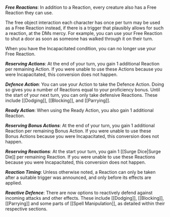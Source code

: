 ***Free Reactions***: In addition to a Reaction, every creature also has a Free Reaction they can use.

The free object interaction each character has once per turn may be used as a Free Reaction instead, if there is a trigger that plausibly allows for such a reaction, at the DMs mercy. For example, you can use your Free Reaction to shut a door as soon as someone has walked through it on their turn.

When you have the Incapacitated condition, you can no longer use your Free Reaction.

***Reserving Actions***: At the end of your turn, you gain 1 additional Reaction per remaining Action. If you were unable to use these Actions because you were Incapacitated, this conversion does not happen.

***Defence Action***: You can use your Action to take the Defence Action. Doing so gives you a number of Reactions equal to your proficiency bonus. Until the start of your next turn, you can only take defensive Reactions. These include [[Dodging]], [[Blocking]], and [[Parrying]].

***Ready Action***: When using the Ready Action, you also gain 1 additional Reaction.

***Reserving Bonus Actions***: At the end of your turn, you gain 1 additional Reaction per remaining Bonus Action. If you were unable to use these Bonus Actions because you were Incapacitated, this conversion does not happen.

***Reserving Reactions***: At the start your turn, you gain 1 [[Surge Dice|Surge Die]] per remaining Reaction. If you were unable to use these Reactions because you were Incapacitated, this conversion does not happen.

***Reaction Timing***: Unless otherwise noted, a Reaction can only be taken after a suitable trigger was announced, and only before its effects are applied.

***Reactive Defence***: There are now options to reactively defend against incoming attacks and other effects. These include [[Dodging]], [[Blocking]], [[Parrying]] and some parts of [[Spell Manipulation]], as detailed within their respective sections.